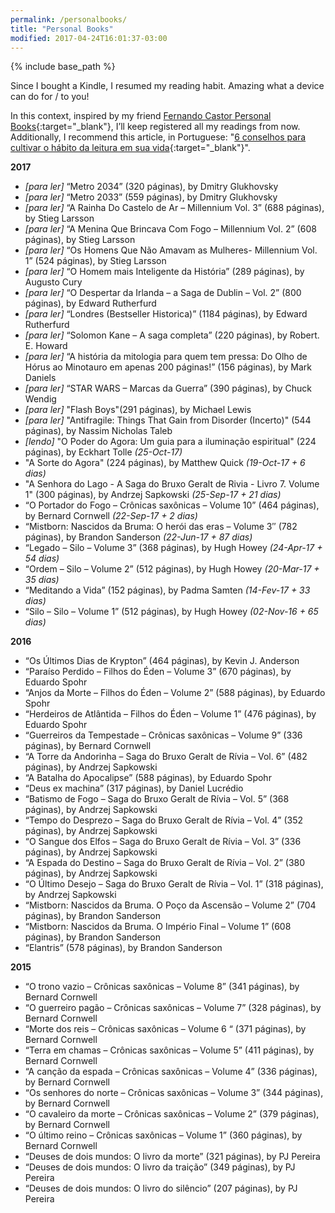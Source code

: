 ```yaml
---
permalink: /personalbooks/
title: "Personal Books"
modified: 2017-04-24T16:01:37-03:00
---
```


{% include base_path %}

Since I bought a Kindle, I resumed my reading habit. Amazing what a device can do for / to you!

In this context, inspired by my friend [Fernando Castor Personal Books](https://sites.google.com/a/cin.ufpe.br/castor/personal/books){:target="_blank"}, I’ll keep registered all my readings from now. Additionally, I recommend this article, in Portuguese: "[6 conselhos para cultivar o hábito da leitura em sua vida](http://www.elhombre.com.br/6-conselhos-para-cultivar-o-habito-da-leitura-em-sua-vida/){:target="_blank"}".

**2017**

- *[para ler]* “Metro 2034” (320 páginas), by Dmitry Glukhovsky
- *[para ler]* “Metro 2033” (559 páginas), by Dmitry Glukhovsky
- *[para ler]* “A Rainha Do Castelo de Ar – Millennium Vol. 3” (688 páginas), by Stieg Larsson
- *[para ler]* “A Menina Que Brincava Com Fogo – Millennium Vol. 2” (608 páginas), by Stieg Larsson
- *[para ler]* “Os Homens Que Não Amavam as Mulheres- Millennium Vol. 1” (524 páginas), by Stieg Larsson
- *[para ler]* “O Homem mais Inteligente da História” (289 páginas), by Augusto Cury
- *[para ler]* “O Despertar da Irlanda – a Saga de Dublin – Vol. 2” (800 páginas), by Edward Rutherfurd
- *[para ler]* “Londres (Bestseller Historica)” (1184 páginas), by Edward Rutherfurd
- *[para ler]* “Solomon Kane – A saga completa” (220 páginas), by Robert. E. Howard
- *[para ler]* “A história da mitologia para quem tem pressa: Do Olho de Hórus ao Minotauro em apenas 200 páginas!” (156 páginas), by Mark Daniels
- *[para ler]* “STAR WARS – Marcas da Guerra” (390 páginas), by Chuck Wendig
- *[para ler]* "Flash Boys"(291 páginas), by Michael Lewis
- *[para ler]* "Antifragile: Things That Gain from Disorder (Incerto)" (544 páginas), by Nassim Nicholas Taleb
- *[lendo]* "O Poder do Agora: Um guia para a iluminação espiritual" (224 páginas), by Eckhart Tolle *(25-Oct-17)*
- "A Sorte do Agora" (224 páginas), by Matthew Quick *(19-Oct-17 + 6 dias)*
- "A Senhora do Lago - A Saga do Bruxo Geralt de Rivia - Livro 7. Volume 1" (300 páginas), by Andrzej Sapkowski *(25-Sep-17 + 21 dias)*
- “O Portador do Fogo – Crônicas saxônicas – Volume 10” (464 páginas), by Bernard Cornwell *(22-Sep-17 + 2 dias)*
- “Mistborn: Nascidos da Bruma: O herói das eras – Volume 3″ (782 páginas), by Brandon Sanderson *(22-Jun-17 + 87 dias)*
- “Legado – Silo – Volume 3” (368 páginas), by Hugh Howey *(24-Apr-17 + 54 dias)*
- “Ordem – Silo – Volume 2” (512 páginas), by Hugh Howey *(20-Mar-17 + 35 dias)*
- “Meditando a Vida” (152 páginas), by Padma Samten *(14-Fev-17 + 33 dias)*
- “Silo – Silo – Volume 1” (512 páginas), by Hugh Howey *(02-Nov-16 + 65 dias)*

**2016**

- “Os Últimos Dias de Krypton” (464 páginas), by Kevin J. Anderson
- “Paraíso Perdido – Filhos do Éden – Volume 3” (670 páginas), by Eduardo Spohr
- “Anjos da Morte – Filhos do Éden – Volume 2” (588 páginas), by Eduardo Spohr
- “Herdeiros de Atlântida – Filhos do Éden – Volume 1” (476 páginas), by Eduardo Spohr
- “Guerreiros da Tempestade – Crônicas saxônicas – Volume 9” (336 páginas), by Bernard Cornwell
- “A Torre da Andorinha – Saga do Bruxo Geralt de Rívia – Vol. 6” (482 páginas), by Andrzej Sapkowski
- “A Batalha do Apocalipse” (588 páginas), by Eduardo Spohr
- “Deus ex machina” (317 páginas), by Daniel Lucrédio
- “Batismo de Fogo – Saga do Bruxo Geralt de Rívia – Vol. 5” (368 páginas), by Andrzej Sapkowski
- “Tempo do Desprezo – Saga do Bruxo Geralt de Rívia – Vol. 4” (352 páginas), by Andrzej Sapkowski
- “O Sangue dos Elfos – Saga do Bruxo Geralt de Rívia – Vol. 3” (336 páginas), by Andrzej Sapkowski
- “A Espada do Destino – Saga do Bruxo Geralt de Rívia – Vol. 2” (380 páginas), by Andrzej Sapkowski
- “O Último Desejo – Saga do Bruxo Geralt de Rívia – Vol. 1” (318 páginas), by Andrzej Sapkowski
- “Mistborn: Nascidos da Bruma. O Poço da Ascensão – Volume 2” (704 páginas), by Brandon Sanderson
- “Mistborn: Nascidos da Bruma. O Império Final – Volume 1” (608 páginas), by  Brandon Sanderson
- “Elantris” (578 páginas), by Brandon Sanderson

**2015**

- “O trono vazio – Crônicas saxônicas – Volume 8” (341 páginas), by Bernard Cornwell
- “O guerreiro pagão – Crônicas saxônicas – Volume 7” (328 páginas), by Bernard Cornwell
- “Morte dos reis – Crônicas saxônicas – Volume 6 “ (371 páginas), by Bernard Cornwell
- “Terra em chamas – Crônicas saxônicas – Volume 5” (411 páginas), by Bernard Cornwell
- “A canção da espada – Crônicas saxônicas – Volume 4” (336 páginas), by Bernard Cornwell
- “Os senhores do norte – Crônicas saxônicas – Volume 3” (344 páginas), by Bernard Cornwell
- “O cavaleiro da morte – Crônicas saxônicas – Volume 2” (379 páginas), by Bernard Cornwell
- “O último reino – Crônicas saxônicas – Volume 1” (360 páginas), by Bernard Cornwell
- “Deuses de dois mundos: O livro da morte” (321 páginas), by PJ Pereira
- “Deuses de dois mundos: O livro da traição” (349 páginas), by PJ Pereira
- “Deuses de dois mundos: O livro do silêncio” (207 páginas), by PJ Pereira
